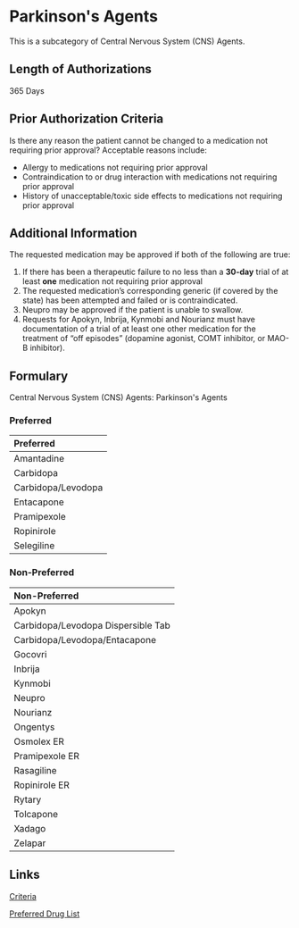 # Parkinson's Agents

This is a subcategory of Central Nervous System (CNS) Agents.

## Length of Authorizations

365 Days

## Prior Authorization Criteria

Is there any reason the patient cannot be changed to a medication not requiring prior approval? Acceptable reasons include:

-   Allergy to medications not requiring prior approval
-   Contraindication to or drug interaction with medications not requiring prior approval
-   History of unacceptable/toxic side effects to medications not requiring prior approval

## Additional Information

The requested medication may be approved if both of the following are true:

1.  If there has been a therapeutic failure to no less than a **30-day** trial of at least **one** medication not requiring prior approval
2.  The requested medication’s corresponding generic (if covered by the state) has been attempted and failed or is contraindicated.
3.  Neupro may be approved if the patient is unable to swallow.
4.  Requests for Apokyn, Inbrija, Kynmobi and Nourianz must have documentation of a trial of at least one other medication for the treatment of “off episodes” (dopamine agonist, COMT inhibitor, or MAO-B inhibitor).

## Formulary

Central Nervous System (CNS) Agents: Parkinson's Agents

### Preferred

| Preferred          |
| :----------------- |
| Amantadine         |
| Carbidopa          |
| Carbidopa/Levodopa |
| Entacapone         |
| Pramipexole        |
| Ropinirole         |
| Selegiline         |

### Non-Preferred

| Non-Preferred                      |
| :--------------------------------- |
| Apokyn                             |
| Carbidopa/Levodopa Dispersible Tab |
| Carbidopa/Levodopa/Entacapone      |
| Gocovri                            |
| Inbrija                            |
| Kynmobi                            |
| Neupro                             |
| Nourianz                           |
| Ongentys                           |
| Osmolex ER                         |
| Pramipexole ER                     |
| Rasagiline                         |
| Ropinirole ER                      |
| Rytary                             |
| Tolcapone                          |
| Xadago                             |
| Zelapar                            |

## Links

[Criteria](https://pharmacy.medicaid.ohio.gov/sites/default/files/20221001_UPDL_Criteria_APPROVED.pdf#page=41)

[Preferred Drug List](https://pharmacy.medicaid.ohio.gov/sites/default/files/20221001_UPDL_APPROVED_.pdf#page=17)
